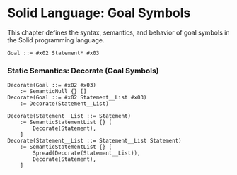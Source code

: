 # Solid Language: Goal Symbols
This chapter defines the syntax, semantics, and behavior of goal symbols in the Solid programming language.

```w3c
Goal ::= #x02 Statement* #x03
```


### Static Semantics: Decorate (Goal Symbols)
```w3c
Decorate(Goal ::= #x02 #x03)
	:= SemanticNull {} []
Decorate(Goal ::= #x02 Statement__List #x03)
	:= Decorate(Statement__List)

Decorate(Statement__List ::= Statement)
	:= SemanticStatementList {} [
		Decorate(Statement),
	]
Decorate(Statement__List ::= Statement__List Statement)
	:= SemanticStatementList {} [
		Spread(Decorate(Statement__List)),
		Decorate(Statement),
	]
```
